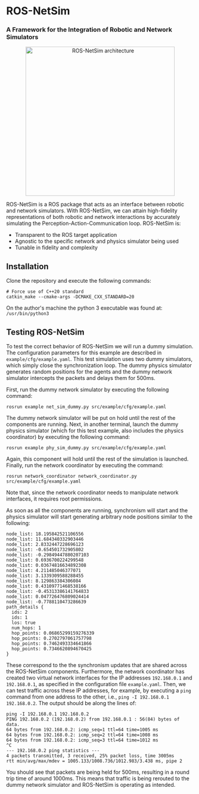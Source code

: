 # ROS-NetSim 
### A Framework for the Integration of Robotic and Network Simulators

<p align="center">
  <img src="./architecture.png" alt="ROS-NetSim architecture" width="400">
</p>

ROS-NetSim is a ROS package that acts as an interface between robotic and network simulators. With ROS-NetSim, we can attain high-fidelity representations of both robotic and network interactions by accurately simulating the Perception-Action-Communication loop. ROS-NetSim is:

* Transparent to the ROS target application
* Agnostic to the specific network and physics simulator being used
* Tunable in fidelity and complexity

## Installation

Clone the repository and execute the following commands:

```
# Force use of C++20 standard
catkin_make --cmake-args -DCMAKE_CXX_STANDARD=20
```

On the author's machine the python 3 executable was found at: ```/usr/bin/python3```

## Testing ROS-NetSim

To test the correct behavior of ROS-NetSim we will run a dummy simulation. The configuration parameters for this example are described in ```example/cfg/example.yaml```. This test simulation uses two dummy simulators, which simply close the synchronization loop. The dummy physics simulator generates random positions for the agents and the dummy network simulator intercepts the packets and delays them for 500ms. 

First, run the dummy network simulator by executing the following command:

```
rosrun example net_sim_dummy.py src/example/cfg/example.yaml 
```

The dummy network simulator will be put on hold until the rest of the components are running. Next, in another terminal, launch the dummy physics simulator (which for this test example, also includes the physics coordinator) by executing the following command:

```
rosrun example phy_sim_dummy.py src/example/cfg/example.yaml 
```

Again, this component will hold until the rest of the simulation is launched. Finally, run the network coordinator by executing the command:

```
rosrun network_coordinator network_coordinator.py src/example/cfg/example.yaml 
```

Note that, since the network coordinator needs to manipulate network interfaces,  it requires root permissions.

As soon as all the components are running, synchronism will start and the physics simulator will start generating arbitrary node positions similar to the following:

```
node_list: 18.195842521106556
node_list: 11.684340332903446
node_list: 2.8332447228696123
node_list: -0.654501732905802
node_list: -0.29849447880207103
node_list: 0.6936700224299548
node_list: 0.03674816634892308
node_list: 4.211485046377071
node_list: 3.1339309588288455
node_list: 8.129863384306084
node_list: 0.43109771468538166
node_list: -0.45313386141764833
node_list: 0.047726476809024414
node_list: -0.7788110473286639
path_details {
  ids: 2
  ids: 1
  los: true
  num_hops: 1
  hop_points: 0.06865299159276339
  hop_points: 0.2702797061757798
  hop_points: 0.7462493334641866
  hop_points: 0.7346620894670425
}
```

These correspond to the the synchronism updates that are shared across the ROS-NetSim components. Furthermore, the network coordinator has created two virtual network interfaces for the IP addresses ```192.168.0.1``` and ```192.168.0.1```, as specified in the configuration file ```example.yaml```. Then, we can test traffic across these IP addresses, for example, by executing a ```ping``` command from one address to the other, i.e., ```ping -I 192.168.0.1 192.168.0.2```. The output should be along the lines of:

```
ping -I 192.168.0.1 192.168.0.2
PING 192.168.0.2 (192.168.0.2) from 192.168.0.1 : 56(84) bytes of data.
64 bytes from 192.168.0.2: icmp_seq=1 ttl=64 time=1005 ms
64 bytes from 192.168.0.2: icmp_seq=2 ttl=64 time=1008 ms
64 bytes from 192.168.0.2: icmp_seq=3 ttl=64 time=1012 ms
^C
--- 192.168.0.2 ping statistics ---
4 packets transmitted, 3 received, 25% packet loss, time 3005ms
rtt min/avg/max/mdev = 1005.133/1008.736/1012.983/3.438 ms, pipe 2
```

You should see that packets are being held for 500ms, resulting in a round trip time of around 1000ms. This means that traffic is being rerouted to the dummy network simulator and ROS-NetSim is operating as intended.
